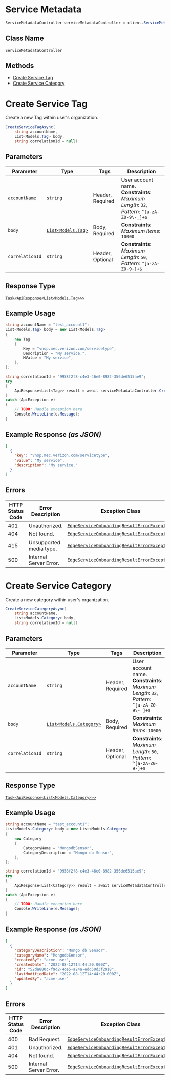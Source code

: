 # Service Metadata

```csharp
ServiceMetadataController serviceMetadataController = client.ServiceMetadataController;
```

## Class Name

`ServiceMetadataController`

## Methods

* [Create Service Tag](../../doc/controllers/service-metadata.md#create-service-tag)
* [Create Service Category](../../doc/controllers/service-metadata.md#create-service-category)


# Create Service Tag

Create a new Tag within user's organization.

```csharp
CreateServiceTagAsync(
    string accountName,
    List<Models.Tag> body,
    string correlationId = null)
```

## Parameters

| Parameter | Type | Tags | Description |
|  --- | --- | --- | --- |
| `accountName` | `string` | Header, Required | User account name.<br>**Constraints**: *Maximum Length*: `32`, *Pattern*: `^[a-zA-Z0-9\-_]+$` |
| `body` | [`List<Models.Tag>`](../../doc/models/tag.md) | Body, Required | **Constraints**: *Maximum Items*: `10000` |
| `correlationId` | `string` | Header, Optional | **Constraints**: *Maximum Length*: `50`, *Pattern*: `^[a-zA-Z0-9-]+$` |

## Response Type

[`Task<ApiResponse<List<Models.Tag>>>`](../../doc/models/tag.md)

## Example Usage

```csharp
string accountName = "test_account1";
List<Models.Tag> body = new List<Models.Tag>
{
    new Tag
    {
        Key = "vnsp.mec.verizon.com/servicetype",
        Description = "My service.",
        MValue = "My service",
    },
};

string correlationId = "9958f2f8-c4e3-46e0-8982-356de6515ae9";
try
{
    ApiResponse<List<Tag>> result = await serviceMetadataController.CreateServiceTagAsync(accountName, body, correlationId);
}
catch (ApiException e)
{
    // TODO: Handle exception here
    Console.WriteLine(e.Message);
}
```

## Example Response *(as JSON)*

```json
[
  {
    "key": "vnsp.mec.verizon.com/servicetype",
    "value": "My service",
    "description": "My service."
  }
]
```

## Errors

| HTTP Status Code | Error Description | Exception Class |
|  --- | --- | --- |
| 401 | Unauthorized. | [`EdgeServiceOnboardingResultErrorException`](../../doc/models/edge-service-onboarding-result-error-exception.md) |
| 404 | Not found. | [`EdgeServiceOnboardingResultErrorException`](../../doc/models/edge-service-onboarding-result-error-exception.md) |
| 415 | Unsupported media type. | [`EdgeServiceOnboardingResultErrorException`](../../doc/models/edge-service-onboarding-result-error-exception.md) |
| 500 | Internal Server Error. | [`EdgeServiceOnboardingResultErrorException`](../../doc/models/edge-service-onboarding-result-error-exception.md) |


# Create Service Category

Create a new category within user's organization.

```csharp
CreateServiceCategoryAsync(
    string accountName,
    List<Models.Category> body,
    string correlationId = null)
```

## Parameters

| Parameter | Type | Tags | Description |
|  --- | --- | --- | --- |
| `accountName` | `string` | Header, Required | User account name.<br>**Constraints**: *Maximum Length*: `32`, *Pattern*: `^[a-zA-Z0-9\-_]+$` |
| `body` | [`List<Models.Category>`](../../doc/models/category.md) | Body, Required | **Constraints**: *Maximum Items*: `10000` |
| `correlationId` | `string` | Header, Optional | **Constraints**: *Maximum Length*: `50`, *Pattern*: `^[a-zA-Z0-9-]+$` |

## Response Type

[`Task<ApiResponse<List<Models.Category>>>`](../../doc/models/category.md)

## Example Usage

```csharp
string accountName = "test_account1";
List<Models.Category> body = new List<Models.Category>
{
    new Category
    {
        CategoryName = "MongodbSensor",
        CategoryDescription = "Mongo db Sensor",
    },
};

string correlationId = "9958f2f8-c4e3-46e0-8982-356de6515ae9";
try
{
    ApiResponse<List<Category>> result = await serviceMetadataController.CreateServiceCategoryAsync(accountName, body, correlationId);
}
catch (ApiException e)
{
    // TODO: Handle exception here
    Console.WriteLine(e.Message);
}
```

## Example Response *(as JSON)*

```json
[
  {
    "categoryDescription": "Mongo db Sensor",
    "categoryName": "MongodbSensor",
    "createdBy": "acme-user",
    "createdDate": "2022-08-12T14:44:20.000Z",
    "id": "52da880c-f9d2-4ce5-a24a-edd50d3f2918",
    "lastModifiedDate": "2022-08-12T14:44:20.000Z",
    "updatedBy": "acme-user"
  }
]
```

## Errors

| HTTP Status Code | Error Description | Exception Class |
|  --- | --- | --- |
| 400 | Bad Request. | [`EdgeServiceOnboardingResultErrorException`](../../doc/models/edge-service-onboarding-result-error-exception.md) |
| 401 | Unauthorized. | [`EdgeServiceOnboardingResultErrorException`](../../doc/models/edge-service-onboarding-result-error-exception.md) |
| 404 | Not found. | [`EdgeServiceOnboardingResultErrorException`](../../doc/models/edge-service-onboarding-result-error-exception.md) |
| 500 | Internal Server Error. | [`EdgeServiceOnboardingResultErrorException`](../../doc/models/edge-service-onboarding-result-error-exception.md) |

